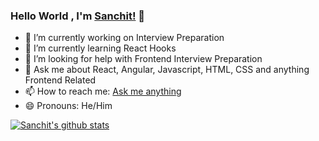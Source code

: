 ### Hello World , I'm [Sanchit!](https://www.sanchit.dev) 👋

- 🔭 I’m currently working on Interview Preparation
- 🌱 I’m currently learning React Hooks
- 🤔 I’m looking for help with Frontend Interview Preparation
- 💬 Ask me about React, Angular, Javascript, HTML, CSS and anything Frontend Related
- 📫 How to reach me: [Ask me anything](https://www.sanchit.dev/contact-me)
- 😄 Pronouns: He/Him

[![Sanchit's github stats](https://github-readme-stats.vercel.app/api?username=sanchit-mendiratta)](https://github.com/sanchit-mendiratta/github-readme-stats)
